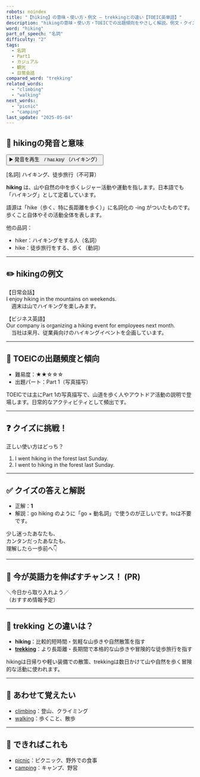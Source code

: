 ```yaml
---
robots: noindex
title: "【hiking】の意味・使い方・例文 ― trekkingとの違い【TOEIC英単語】"
description: "hikingの意味・使い方・TOEICでの出題傾向をやさしく解説。例文・クイズ付きでtrekkingとの違いもわかりやすく学べます。"
word: "hiking"
part_of_speech: "名詞"
difficulty: "2"
tags:
  - 名詞
  - Part1
  - カジュアル
  - 観光
  - 日常会話
compared_word: "trekking"
related_words:
  - "climbing"
  - "walking"
next_words:
  - "picnic"
  - "camping"
last_update: "2025-05-04"
---
```


## 🔰 hikingの発音と意味

<button class="play-audio" onclick="playTTS('hiking')">
  <span class="play-audio-main">
    ▶️ 発音を再生　/ˈhaɪ.kɪŋ/
  </span>
  <span class="play-audio-sub">
    （ハイキング）
  </span>
</button>

[名詞] ハイキング、徒歩旅行（不可算）

**hiking** は、山や自然の中を歩くレジャー活動や運動を指します。日本語でも「ハイキング」として定着しています。

語源は「hike（歩く、特に長距離を歩く）」に名詞化の -ing がついたものです。歩くこと自体やその活動全体を表します。

他の品詞：  
- hiker：ハイキングをする人（名詞）
- hike：徒歩旅行をする、歩く（動詞）

---

## ✏️ hikingの例文

【日常会話】  
I enjoy hiking in the mountains on weekends.  
　週末は山でハイキングを楽しみます。

【ビジネス英語】  
Our company is organizing a hiking event for employees next month.  
　当社は来月、従業員向けのハイキングイベントを企画しています。

---

## 🎯 TOEICの出題頻度と傾向

- 難易度：★★☆☆☆
- 出題パート：Part 1（写真描写）

TOEICでは主にPart 1の写真描写で、山道を歩く人やアウトドア活動の説明で登場します。日常的なアクティビティとして頻出です。

---

## ❓ クイズに挑戦！

正しい使い方はどっち？

1. I went hiking in the forest last Sunday.  
2. I went to hiking in the forest last Sunday.

---

## ✅ クイズの答えと解説

- 正解：**1**
- 解説：go hiking のように「go + 動名詞」で使うのが正しいです。toは不要です。

少し迷ったあなたも、  
カンタンだったあなたも、  
理解したら一歩前へ👇️

---

## 🚀 今が英語力を伸ばすチャンス！ (PR)

<div class="info-center">
＼今日から取り入れよう／<br>  
（おすすめ情報予定）
</div>

---

## 🤔  trekking との違いは？

- **hiking**：比較的短時間・気軽な山歩きや自然散策を指す
- **[trekking](/word/trekking)**：より長距離・長期間で本格的な山歩きや冒険的な徒歩旅行を指す

hikingは日帰りや軽い装備での散策、trekkingは数日かけて山や自然を歩く冒険的な活動に使われます。

---

## 🧩 あわせて覚えたい

- [climbing](/word/climbing)：登山、クライミング
- [walking](/word/walking)：歩くこと、散歩

---

## 📖 できればこれも

- [picnic](/word/picnic)：ピクニック、野外での食事
- [camping](/word/camping)：キャンプ、野営

<!-- cvid: aid40_bid21 -->
